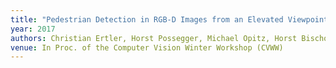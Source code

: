 ```yaml
---
title: "Pedestrian Detection in RGB-D Images from an Elevated Viewpoint"
year: 2017
authors: Christian Ertler, Horst Possegger, Michael Opitz, Horst Bischof
venue: In Proc. of the Computer Vision Winter Workshop (CVWW)
---
```

